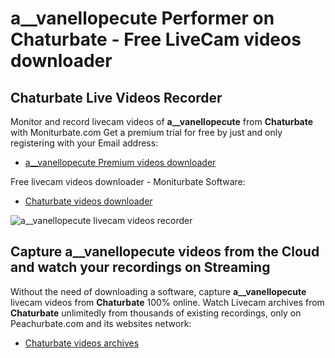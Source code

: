# a__vanellopecute Performer on Chaturbate - Free LiveCam videos downloader

## Chaturbate Live Videos Recorder

Monitor and record livecam videos of **a__vanellopecute** from **Chaturbate** with Moniturbate.com
Get a premium trial for free by just and only registering with your Email address:
* [a__vanellopecute Premium videos downloader](https://moniturbate.com/request-demo-licence-key.html)

Free livecam videos downloader - Moniturbate Software:
* [Chaturbate videos downloader](https://moniturbate.com/moniturbate-download-software.html)

![a__vanellopecute livecam videos recorder](https://peachurnet.com/templates/moniturbate-software.png)


## Capture a__vanellopecute videos from the Cloud and watch your recordings on Streaming

Without the need of downloading a software, capture **a__vanellopecute** livecam videos from **Chaturbate** 100% online.
Watch Livecam archives from **Chaturbate** unlimitedly from thousands of existing recordings, only on Peachurbate.com and its websites network:
* [Chaturbate videos archives](https://peachurnet.com/)
